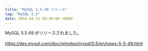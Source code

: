 ```yaml
---
title: "MySQL 5.5.49 リリース"
tag: "MySQL 5.5"
date: 2016-04-11 05:49:00 +0900
---
```


MySQL 5.5.49 がリリースされました。<br>
<br>
https://dev.mysql.com/doc/relnotes/mysql/5.5/en/news-5-5-49.html<br>
<br>
